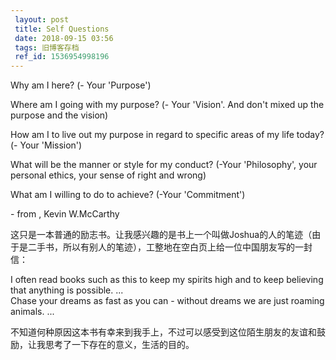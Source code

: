 ```yaml
---
 layout: post
 title: Self Questions
 date: 2018-09-15 03:56
 tags: 旧博客存档
 ref_id: 1536954998196
---
```

Why am I here? (- Your 'Purpose')

Where am I going with my purpose? (- Your 'Vision'. And don't mixed up the
purpose and the vision)

How am I to live out my purpose in regard to specific areas of my life today?
(- Your 'Mission')

What will be the manner or style for my conduct? (-Your 'Philosophy', your
personal ethics, your sense of right and wrong)

What am I willing to do to achieve? (-Your 'Commitment')

\- from , Kevin W.McCarthy

这只是一本普通的励志书。让我感兴趣的是书上一个叫做Joshua的人的笔迹（由于是二手书，所以有别人的笔迹），工整地在空白页上给一位中国朋友写的一封信：

I often read books such as this to keep my spirits high and to keep believing
that anything is possible. ...  
Chase your dreams as fast as you can - without dreams we are just roaming
animals. ...

不知道何种原因这本书有幸来到我手上，不过可以感受到这位陌生朋友的友谊和鼓励，让我思考了一下存在的意义，生活的目的。

